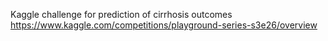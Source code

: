 Kaggle challenge for prediction of cirrhosis outcomes
https://www.kaggle.com/competitions/playground-series-s3e26/overview
